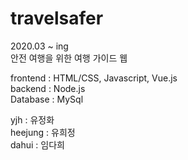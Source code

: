 # travelsafer
2020.03 ~ ing<br>
안전 여행을 위한 여행 가이드 웹 

frontend : HTML/CSS, Javascript, Vue.js <br>
backend : Node.js <br>
Database : MySql
<br>

yjh : 유정화<br>
heejung : 유희정<br>
dahui : 임다희
